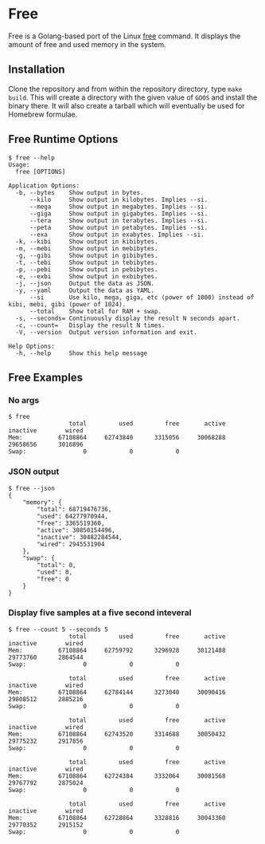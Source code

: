 # Free
Free is a Golang-based port of the Linux [free](https://man7.org/linux/man-pages/man1/free.1.html) command. It displays the amount of free and used memory in the system.

## Installation
Clone the repository and from within the repository directory, type `make build`. This will create a directory with the given value of `GOOS` and install the binary there. It will also create a tarball which will eventually be used for Homebrew formulae.

## Free Runtime Options
```
$ free --help
Usage:
  free [OPTIONS]

Application Options:
  -b, --bytes    Show output in bytes.
      --kilo     Show output in kilobytes. Implies --si.
      --mega     Show output in megabytes. Implies --si.
      --giga     Show output in gigabytes. Implies --si.
      --tera     Show output in terabytes. Implies --si.
      --peta     Show output in petabytes. Implies --si.
      --exa      Show output in exabytes. Implies --si.
  -k, --kibi     Show output in kibibytes.
  -m, --mebi     Show output in mebibytes.
  -g, --gibi     Show output in gibibytes.
  -t, --tebi     Show output in tebibytes.
  -p, --pebi     Show output in pebibytes.
  -e, --exbi     Show output in exbibytes.
  -j, --json     Output the data as JSON.
  -y, --yaml     Output the data as YAML.
      --si       Use kilo, mega, giga, etc (power of 1000) instead of kibi, mebi, gibi (power of 1024).
      --total    Show total for RAM + swap.
  -s, --seconds= Continuously display the result N seconds apart.
  -c, --count=   Display the result N times.
  -V, --version  Output version information and exit.

Help Options:
  -h, --help     Show this help message
  ```
  
## Free Examples
### No args
```
$ free
                 total         used         free       active     inactive        wired
Mem:          67108864     62743840      3315056     30068288     29658656      3016896
Swap:                0            0            0
```

### JSON output
```
$ free --json
{
    "memory": {
        "total": 68719476736,
        "used": 64277970944,
        "free": 3365519360,
        "active": 30850154496,
        "inactive": 30482284544,
        "wired": 2945531904
    },
    "swap": {
        "total": 0,
        "used": 0,
        "free": 0
    }
}
```

### Display five samples at a five second inteveral
```
$ free --count 5 --seconds 5
                 total         used         free       active     inactive        wired
Mem:          67108864     62759792      3296928     30121488     29773760      2864544
Swap:                0            0            0

                 total         used         free       active     inactive        wired
Mem:          67108864     62784144      3273040     30090416     29808512      2885216
Swap:                0            0            0

                 total         used         free       active     inactive        wired
Mem:          67108864     62743520      3314688     30050432     29775232      2917856
Swap:                0            0            0

                 total         used         free       active     inactive        wired
Mem:          67108864     62724384      3332064     30081568     29767792      2875024
Swap:                0            0            0

                 total         used         free       active     inactive        wired
Mem:          67108864     62728864      3328816     30043360     29770352      2915152
Swap:                0            0            0
```
